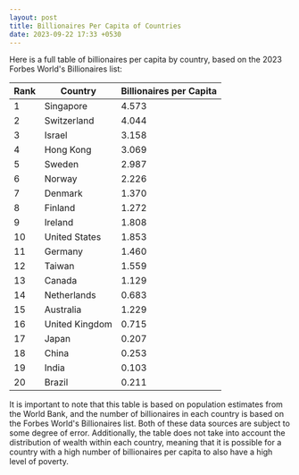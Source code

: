```yaml
---
layout: post
title: Billionaires Per Capita of Countries
date: 2023-09-22 17:33 +0530
---
```


Here is a full table of billionaires per capita by country, based on the 2023 Forbes World's Billionaires list:

| Rank | Country | Billionaires per Capita |
|---|---|---|
| 1 | Singapore | 4.573 |
| 2 | Switzerland | 4.044 |
| 3 | Israel | 3.158 |
| 4 | Hong Kong | 3.069 |
| 5 | Sweden | 2.987 |
| 6 | Norway | 2.226 |
| 7 | Denmark | 1.370 |
| 8 | Finland | 1.272 |
| 9 | Ireland | 1.808 |
| 10 | United States | 1.853 |
| 11 | Germany | 1.460 |
| 12 | Taiwan | 1.559 |
| 13 | Canada | 1.129 |
| 14 | Netherlands | 0.683 |
| 15 | Australia | 1.229 |
| 16 | United Kingdom | 0.715 |
| 17 | Japan | 0.207 |
| 18 | China | 0.253 |
| 19 | India | 0.103 |
| 20 | Brazil | 0.211 |

It is important to note that this table is based on population estimates from the World Bank, and the number of billionaires in each country is based on the Forbes World's Billionaires list. Both of these data sources are subject to some degree of error. Additionally, the table does not take into account the distribution of wealth within each country, meaning that it is possible for a country with a high number of billionaires per capita to also have a high level of poverty.
